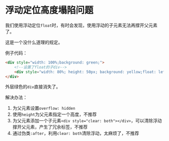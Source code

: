 # 浮动定位高度塌陷问题

我们使用浮动定位`float`时，有时会发现，使用浮动的子元素无法再撑开父元素了。

这是一个没什么道理的规定。

例子代码：
```html
<div style="width: 100%;background: green;">
    <!--设置了float的子div-->
    <div style="width: 80%; height: 50px; background: yellow;float: left"></div>
</div>
```

外层绿色的`div`直接消失了。

解决办法：

1. 为父元素设置`overflow: hidden`
2. 使用`height`为父元素指定一个高度，不推荐
3. 为父元素添加一个子元素`<div style="clear: both"></div>`，可以清除浮动撑开父元素，产生了冗余标签，不推荐
4. 通过伪类`:after`，利用`clear: both`清除浮动，太麻烦了，不推荐
